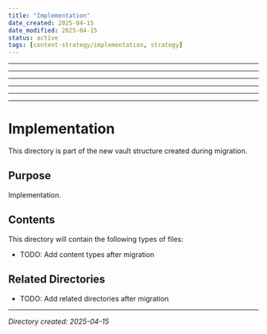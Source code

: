 ```yaml
---
title: "Implementation"
date_created: 2025-04-15
date_modified: 2025-04-15
status: active
tags: [content-strategy/implementation, strategy]
---
```


---

---

---

---

---

---

# Implementation

This directory is part of the new vault structure created during migration.

## Purpose

Implementation.

## Contents

This directory will contain the following types of files:

- TODO: Add content types after migration

## Related Directories

- TODO: Add related directories after migration

---

*Directory created: 2025-04-15*
